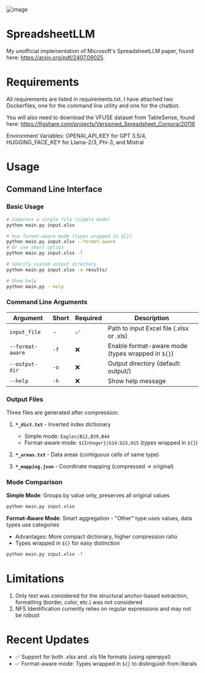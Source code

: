 ![image](https://github.com/user-attachments/assets/72cabb2a-10b6-4c43-a265-bb92ec474d54)

# SpreadsheetLLM

My unofficial implementation of Microsoft's SpreadsheetLLM paper, found here: https://arxiv.org/pdf/2407.09025.

# Requirements

All requirements are listed in requirements.txt. I have attached two Dockerfiles, one for the command line utility and one for the chatbot.

You will also need to download the VFUSE dataset from TableSense, found here: https://figshare.com/projects/Versioned_Spreadsheet_Corpora/20116

Environment Variables: OPENAI_API_KEY for GPT 3.5/4, HUGGING_FACE_KEY for Llama-2/3, Phi-3, and Mistral

# Usage

## Command Line Interface

### Basic Usage

```bash
# Compress a single file (simple mode)
python main.py input.xlsx

# Use format-aware mode (types wrapped in ${})
python main.py input.xlsx --format-aware
# Or use short option
python main.py input.xlsx -f

# Specify custom output directory
python main.py input.xlsx -o results/

# Show help
python main.py --help
```

### Command Line Arguments

| Argument         | Short | Required | Description                                       |
| ---------------- | ----- | -------- | ------------------------------------------------- |
| `input_file`     | -     | ✅       | Path to input Excel file (.xlsx or .xls)          |
| `--format-aware` | `-f`  | ❌       | Enable format-aware mode (types wrapped in `${}`) |
| `--output-dir`   | `-o`  | ❌       | Output directory (default: output/)               |
| `--help`         | `-h`  | ❌       | Show help message                                 |

### Output Files

Three files are generated after compression:

1. **`*_dict.txt`** - Inverted index dictionary

   - Simple mode: `Eagles|B12,B39,B44`
   - Format-aware mode: `${Integer}|G14:G15,H15` (types wrapped in `${}`)

2. **`*_areas.txt`** - Data areas (contiguous cells of same type)

3. **`*_mapping.json`** - Coordinate mapping (compressed → original)

### Mode Comparison

**Simple Mode**: Groups by value only, preserves all original values

```bash
python main.py input.xlsx
```

**Format-Aware Mode**: Smart aggregation - "Other" type uses values, data types use categories

- Advantages: More compact dictionary, higher compression ratio
- Types wrapped in `${}` for easy distinction

```bash
python main.py input.xlsx -f
```

# Limitations

1. Only text was considered for the structural anchor-based extraction, formatting (border, color, etc.) was not considered
2. NFS Identification currently relies on regular expressions and may not be robust

# Recent Updates

- ✅ Support for both .xlsx and .xls file formats (using openpyxl)
- ✅ Format-aware mode: Types wrapped in `${}` to distinguish from literals
